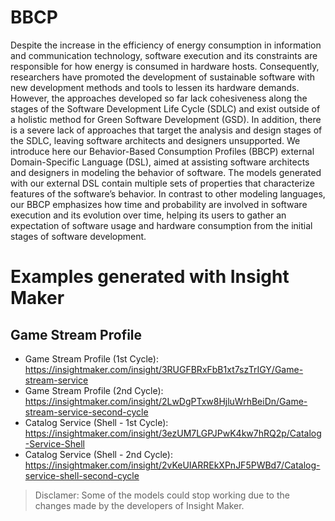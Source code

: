 # BBCP

Despite the increase in the efficiency of energy consumption in information and communication technology, software execution
and its constraints are responsible for how energy is consumed in hardware hosts. Consequently, researchers have promoted the
development of sustainable software with new development methods and tools to lessen its hardware demands. However, the
approaches developed so far lack cohesiveness along the stages of the Software Development Life Cycle (SDLC) and exist outside
of a holistic method for Green Software Development (GSD). In addition, there is a severe lack of approaches that target the
analysis and design stages of the SDLC, leaving software architects and designers unsupported. We introduce here our
Behavior-Based Consumption Profiles (BBCP) external Domain-Specific Language (DSL), aimed at assisting software architects
and designers in modeling the behavior of software. The models generated with our external DSL contain multiple sets of properties
that characterize features of the software’s behavior. In contrast to other modeling languages, our BBCP emphasizes how time and
probability are involved in software execution and its evolution over time, helping its users to gather an expectation of software
usage and hardware consumption from the initial stages of software development. 

# Examples generated with Insight Maker
## Game Stream Profile
- Game Stream Profile (1st Cycle): https://insightmaker.com/insight/3RUGFBRxFbB1xt7szTrIGY/Game-stream-service
- Game Stream Profile (2nd Cycle):  https://insightmaker.com/insight/2LwDgPTxw8HjluWrhBeiDn/Game-stream-service-second-cycle
- Catalog Service (Shell - 1st Cycle): https://insightmaker.com/insight/3ezUM7LGPJPwK4kw7hRQ2p/Catalog-Service-Shell
- Catalog Service (Shell - 2nd Cycle): https://insightmaker.com/insight/2vKeUIARREkXPnJF5PWBd7/Catalog-service-shell-second-cycle
> Disclamer: Some of the models could stop working due to the changes made by the developers of Insight Maker.
